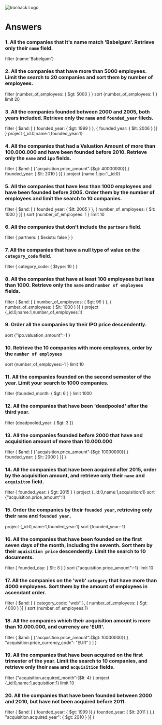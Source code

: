 ![Ironhack Logo](https://i.imgur.com/1QgrNNw.png)

# Answers

### 1. All the companies that it's name match 'Babelgum'. Retrieve only their `name` field.

filter {name:'Babelgum'}

### 2. All the companies that have more than 5000 employees. Limit the search to 20 companies and sort them by **number of employees**.

filter {number_of_employees: { $gt: 5000 } }
sort {number_of_employees: 1 }
limit 20

### 3. All the companies founded between 2000 and 2005, both years included. Retrieve only the `name` and `founded_year` fileds.

filter { $and: [ { founded_year: { $gt: 1999 } }, { founded_year: { $lt: 2006 } }] }
project {_id:0,name:1,founded_year:1}


### 4. All the companies that had a Valuation Amount of more than 100.000.000 and have been founded before 2010. Retrieve only the `name` and `ipo` fields.
filter { $and: [ {"acquisition.price_amount":{$gt: 40000000}},{ founded_year: { $lt: 2010 } }] }
project {name:1,ipo:1,_id:0}

### 5. All the companies that have less than 1000 employees and have been founded before 2005. Order them by the number of employees and limit the search to 10 companies.

filter { $and: [ { founded_year: { $lt: 2005 } }, { number_of_employees: { $lt: 1000 } }] }
sort {number_of_employees: 1 }
limit 10

### 6. All the companies that don't include the `partners` field.

filter { partners: { $exists: false } }

### 7. All the companies that have a null type of value on the `category_code` field.

filter { category_code: { $type: 10  } }

### 8. All the companies that have at least 100 employees but less than 1000. Retrieve only the `name` and `number of employees` fields.

filter { $and: [ { number_of_employees: { $gt: 99 } }, { number_of_employees: { $lt: 1000 } }] }
project {_id:0,name:1,number_of_employees:1}

### 9. Order all the companies by their IPO price descendently.

sort {"ipo.valuation_amount":-1 }

### 10. Retrieve the 10 companies with more employees, order by the `number of employees`

sort {number_of_employees:-1 }
limit 10

### 11. All the companies founded on the second semester of the year. Limit your search to 1000 companies.

filter {founded_month: { $gt: 6 } }
limit 1000

### 12. All the companies that have been 'deadpooled' after the third year.

filter {deadpooled_year: { $gt: 3 }}

### 13. All the companies founded before 2000 that have and acquisition amount of more than 10.000.000

filter { $and: [ {"acquisition.price_amount":{$gt: 10000000}},{ founded_year: { $lt: 2000 } }] }

### 14. All the companies that have been acquired after 2015, order by the acquisition amount, and retrieve only their `name` and `acquisiton` field.
filter { founded_year: { $gt: 2015 } }
project {_id:0,name:1,acquisition:1}
sort {"acquisition.price_amount":1}

### 15. Order the companies by their `founded year`, retrieving only their `name` and `founded year`.

project  {_id:0,name:1,founded_year:1}
sort  {founded_year:-1}

### 16. All the companies that have been founded on the first seven days of the month, including the seventh. Sort them by their `aquisition price` descendently. Limit the search to 10 documents.

filter { founded_day: { $lt: 8 } }
sort {"acquisition.price_amount":-1}
limit 10

### 17. All the companies on the 'web' `category` that have more than 4000 employees. Sort them by the amount of employees in ascendant order.

filter { $and: [ { category_code: "web" }, { number_of_employees: { $gt: 4000 } }] }
sort {number_of_employees:1}

### 18. All the companies which their acquisition amount is more than 10.000.000, and currency are 'EUR'.

 filter { $and: [ {"acquisition.price_amount":{$gt: 10000000}},{ "acquisition.price_currency_code": "EUR" } ] }

### 19. All the companies that have been acquired on the first trimester of the year. Limit the search to 10 companies, and retrieve only their `name` and `acquisition` fields.

filter  {"acquisition.acquired_month":{$lt: 4} }
project   {_id:0,name:1,acquisition:1}
limit 10
### 20. All the companies that have been founded between 2000 and 2010, but have not been acquired before 2011.

filter  { $and: [ { founded_year: { $gt: 1999 }},{ founded_year: { $lt: 2011 } },{ "acquisition.acquired_year": { $gt: 2010 } }] }
